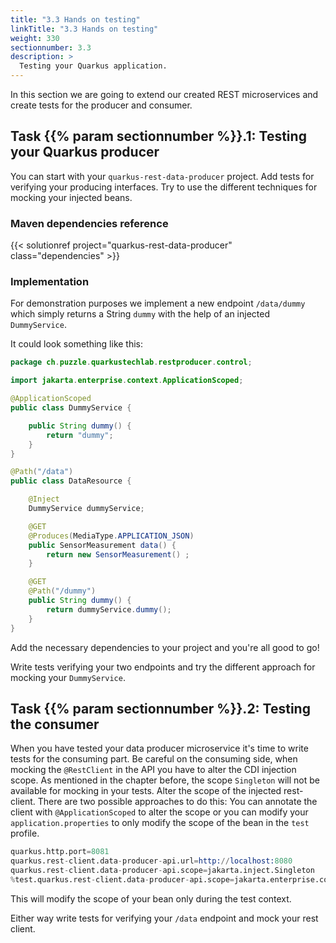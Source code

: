 ```yaml
---
title: "3.3 Hands on testing"
linkTitle: "3.3 Hands on testing"
weight: 330
sectionnumber: 3.3
description: >
  Testing your Quarkus application.
---
```


In this section we are going to extend our created REST microservices and create tests for the producer and consumer.


## Task {{% param sectionnumber %}}.1: Testing your Quarkus producer

You can start with your `quarkus-rest-data-producer` project. Add tests for verifying your producing interfaces. Try to use the different techniques for mocking your injected beans.


### Maven dependencies reference

{{< solutionref project="quarkus-rest-data-producer" class="dependencies" >}}


### Implementation

For demonstration purposes we implement a new endpoint `/data/dummy` which simply returns a String `dummy` with the help of an injected `DummyService`.

It could look something like this:

```java
package ch.puzzle.quarkustechlab.restproducer.control;

import jakarta.enterprise.context.ApplicationScoped;

@ApplicationScoped
public class DummyService {

    public String dummy() {
        return "dummy";
    }
}
```

```java
@Path("/data")
public class DataResource {

    @Inject
    DummyService dummyService;

    @GET
    @Produces(MediaType.APPLICATION_JSON)
    public SensorMeasurement data() {
        return new SensorMeasurement() ;
    }

    @GET
    @Path("/dummy")
    public String dummy() {
        return dummyService.dummy();
    }
}
```

Add the necessary dependencies to your project and you're all good to go!

Write tests verifying your two endpoints and try the different approach for mocking your `DummyService`.


## Task {{% param sectionnumber %}}.2: Testing the consumer

When you have tested your data producer microservice it's time to write tests for the consuming part. Be careful on the consuming side, when mocking the `@RestClient` in the API you have to alter the CDI injection scope. As mentioned in the chapter before, the scope `Singleton` will not be available for mocking in your tests. Alter the scope of the injected rest-client. There are two possible approaches to do this: You can annotate the client with `@ApplicationScoped` to alter the scope or you can modify your `application.properties` to only modify the scope of the bean in the `test` profile.

```s
quarkus.http.port=8081
quarkus.rest-client.data-producer-api.url=http://localhost:8080
quarkus.rest-client.data-producer-api.scope=jakarta.inject.Singleton
%test.quarkus.rest-client.data-producer-api.scope=jakarta.enterprise.context.ApplicationScoped
```

This will modify the scope of your bean only during the test context.

Either way write tests for verifying your `/data` endpoint and mock your rest client.
